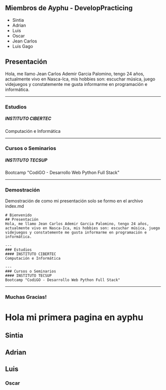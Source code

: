 ## Miembros de Ayphu - DevelopPracticing
* Sintia
* Adrian
* Luis
* Oscar
* Jean Carlos
* Luis Gago
## Presentación
Hola, me llamo Jean Carlos Ademir Garcia Palomino, tengo 24 años, actualmente vivo en Nasca-Ica, mis hobbies son: escuchar música, juego videjuegos y constatemente me gusta informarme en programación e informática.

---
### Estudios
##### INSTITUTO CIBERTEC
Computación e Informática

---
### Cursos o Seminarios
##### INSTITUTO TECSUP
Bootcamp "CodiGO - Desarrollo Web Python Full Stack"

---
### Demostración
Demostración de como mi presentación solo se formo en el archivo index.md
```
# Bienvenido
## Presentación
Hola, me llamo Jean Carlos Ademir Garcia Palomino, tengo 24 años, actualmente vivo en Nasca-Ica, mis hobbies son: escuchar música, juego videjuegos y constatemente me gusta informarme en programación e informática.

---
### Estudios
#### INSTITUTO CIBERTEC
Computación e Informática

---
### Cursos o Seminarios
#### INSTITUTO TECSUP
Bootcamp "CodiGO - Desarrollo Web Python Full Stack"
```

---

### Muchas Gracias!

<h1>Hola mi primera pagina en ayphu</h1>
<h2>Sintia</h2>
<h2>Adrian</h2>
<h2>Luis</h2>
<h3>Oscar</h3>
